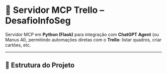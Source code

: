 # 🚀 Servidor MCP Trello – DesafioInfoSeg

Servidor MCP em **Python (Flask)** para integração com **ChatGPT Agent** (ou Manus AI), permitindo automações diretas com o **Trello**: listar quadros, criar cartões, etc.

---

## 📁 Estrutura do Projeto

